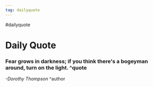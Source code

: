 ```yaml
---
tag: dailyquote
---
```


#dailyquote

# Daily Quote

### Fear grows in darkness; if you think there's a bogeyman around, turn on the light. ^quote
*-Dorothy Thompson* ^author

